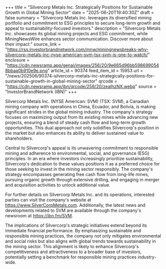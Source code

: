 +++
title = "Silvercorp Metals Inc. Strategically Positions for Sustainable Growth in Global Mining Sector"
date = "2025-06-20T19:40:30Z"
draft = false
summary = "Silvercorp Metals Inc. leverages its diversified mining portfolio and commitment to ESG principles to secure long-term growth and appeal to sustainability-focused investors."
description = "Silvercorp Metals Inc. showcases its global mining projects and ESG commitment, while MiningNewsWire enhances sector communication. Discover more about their impact."
source_link = "https://rss.investorbrandnetwork.com/mnw/miningnewsbreaks-why-silvercorp-metals-inc-nyse-american-svm-tsx-svm-is-one-to-watch/"
enclosure = "https://cdn.newsramp.app/genai/images/256/20/9e665d96bb5986990548bbaa0b910e9e.png"
article_id = 90374
feed_item_id = 15953
url = "/news/202506/90374-silvercorp-metals-inc-strategically-positions-for-sustainable-growth-in-global-mining-sector"
qrcode = "https://cdn.newsramp.app/ibn/qrcode/256/20/zealhzNX.webp"
source = "InvestorBrandNetwork (IBN)"
+++

<p>Silvercorp Metals Inc. (NYSE American: SVM) (TSX: SVM), a Canadian mining company with operations in China, Ecuador, and Bolivia, is making significant strides in the global mining industry. The company's strategy focuses on maximizing output from its existing mines while advancing new projects, ensuring a blend of steady cash flow and long-term growth opportunities. This dual approach not only solidifies Silvercorp's position in the market but also enhances its ability to deliver sustained value to shareholders.</p><p>Central to Silvercorp's appeal is its unwavering commitment to responsible mining and adherence to environmental, social, and governance (ESG) principles. In an era where investors increasingly prioritize sustainability, Silvercorp's dedication to these values positions it as a preferred choice for those seeking to invest in the mining sector responsibly. The company's strategy encompasses generating free cash flow from long-life mines, pursuing organic growth through extensive drilling, and engaging in merger and acquisition activities to unlock additional value.</p><p>For further details on Silvercorp Metals Inc. and its operations, interested parties can visit the company's website at <a href='https://www.SilverCorpMetals.com' rel='nofollow' target='_blank'>https://www.SilverCorpMetals.com</a>. Additionally, the latest news and developments related to SVM are available through the company's newsroom at <a href='https://ibn.fm/SVM' rel='nofollow' target='_blank'>https://ibn.fm/SVM</a>.</p><p>The implications of Silvercorp's strategic initiatives extend beyond its immediate financial performance. By emphasizing sustainable and responsible mining practices, the company not only mitigates environmental and social risks but also aligns with global trends towards sustainability in the mining sector. This alignment is likely to enhance Silvercorp's competitiveness and attractiveness to a broader base of investors, potentially setting a benchmark for responsible mining practices industry-wide.</p>